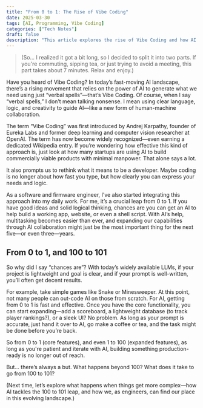 ```yaml
---
title: "From 0 to 1: The Rise of Vibe Coding"
date: 2025-03-30
tags: [AI, Programming, Vibe Coding]
categories: ["Tech Notes"]
draft: false
description: "This article explores the rise of Vibe Coding and how AI is transforming collaborative software development."
---
```


> (So... I realized it got a bit long, so I decided to split it into two parts. If you're commuting, sipping tea, or just trying to avoid a meeting, this part takes about 7 minutes. Relax and enjoy.)

Have you heard of Vibe Coding? In today’s fast-moving AI landscape, there’s a rising movement that relies on the power of AI to generate what we need using just “verbal spells”—that’s Vibe Coding. Of course, when I say “verbal spells,” I don’t mean talking nonsense. I mean using clear language, logic, and creativity to guide AI—like a new form of human-machine collaboration.

The term “Vibe Coding” was first introduced by Andrej Karpathy, founder of Eureka Labs and former deep learning and computer vision researcher at OpenAI. The term has now become widely recognized—even earning a dedicated Wikipedia entry. If you’re wondering how effective this kind of approach is, just look at how many startups are using AI to build commercially viable products with minimal manpower. That alone says a lot. 

It also prompts us to rethink what it means to be a developer. Maybe coding is no longer about how fast you type, but how clearly you can express your needs and logic.

As a software and firmware engineer, I’ve also started integrating this approach into my daily work. For me, it’s a crucial leap from 0 to 1. If you have good ideas and solid logical thinking, chances are you can get an AI to help build a working app, website, or even a shell script. With AI’s help, multitasking becomes easier than ever, and expanding our capabilities through AI collaboration might just be the most important thing for the next five—or even three—years.

## From 0 to 1, and 100 to 101

So why did I say “chances are”? With today’s widely available LLMs, if your project is lightweight and goal is clear, and if your prompt is well-written, you’ll often get decent results.

For example, take simple games like Snake or Minesweeper. At this point, not many people can out-code AI on those from scratch. For AI, getting from 0 to 1 is fast and effective. Once you have the core functionality, you can start expanding—add a scoreboard, a lightweight database (to track player rankings?), or a sleek UI? No problem. As long as your prompt is accurate, just hand it over to AI, go make a coffee or tea, and the task might be done before you’re back.

So from 0 to 1 (core features), and even 1 to 100 (expanded features), as long as you're patient and iterate with AI, building something production-ready is no longer out of reach.

But… there’s always a but. What happens beyond 100? What does it take to go from 100 to 101?

(Next time, let’s explore what happens when things get more complex—how AI tackles the 100 to 101 leap, and how we, as engineers, can find our place in this evolving landscape.)
